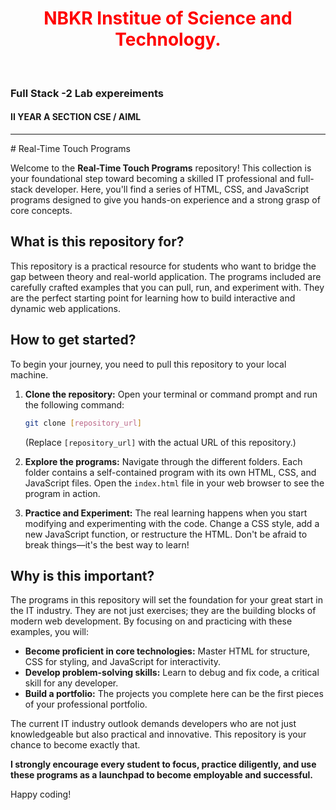 <H1 align="center" style="color:#ff0000;">  NBKR Institue of Science and Technology.</H1>
<br>
<h3> Full Stack -2 Lab expereiments  </h3>  <h4 style="green;">II YEAR A SECTION CSE / AIML</h4>  
<hr>
# Real-Time Touch Programs

Welcome to the **Real-Time Touch Programs** repository! This collection is your foundational step toward becoming a skilled IT professional and full-stack developer. Here, you'll find a series of HTML, CSS, and JavaScript programs designed to give you hands-on experience and a strong grasp of core concepts.

## What is this repository for?

This repository is a practical resource for students who want to bridge the gap between theory and real-world application. The programs included are carefully crafted examples that you can pull, run, and experiment with. They are the perfect starting point for learning how to build interactive and dynamic web applications.

## How to get started?

To begin your journey, you need to pull this repository to your local machine.

1.  **Clone the repository:**
    Open your terminal or command prompt and run the following command:
    ```bash
    git clone [repository_url]
    ```
    (Replace `[repository_url]` with the actual URL of this repository.)

2.  **Explore the programs:**
    Navigate through the different folders. Each folder contains a self-contained program with its own HTML, CSS, and JavaScript files. Open the `index.html` file in your web browser to see the program in action.

3.  **Practice and Experiment:**
    The real learning happens when you start modifying and experimenting with the code. Change a CSS style, add a new JavaScript function, or restructure the HTML. Don't be afraid to break things—it's the best way to learn!

## Why is this important?

The programs in this repository will set the foundation for your great start in the IT industry. They are not just exercises; they are the building blocks of modern web development. By focusing on and practicing with these examples, you will:

* **Become proficient in core technologies:** Master HTML for structure, CSS for styling, and JavaScript for interactivity.
* **Develop problem-solving skills:** Learn to debug and fix code, a critical skill for any developer.
* **Build a portfolio:** The projects you complete here can be the first pieces of your professional portfolio.

The current IT industry outlook demands developers who are not just knowledgeable but also practical and innovative. This repository is your chance to become exactly that.

**I strongly encourage every student to focus, practice diligently, and use these programs as a launchpad to become employable and successful.**

Happy coding!
````
